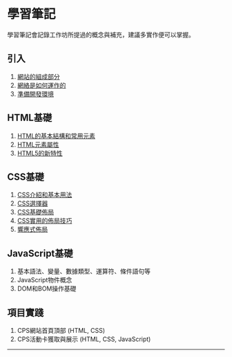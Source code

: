 # 學習筆記
學習筆記會記錄工作坊所提過的概念與補充，建議多實作便可以掌握。

## 引入
1. [網站的組成部分](./docs/%E7%B6%B2%E7%AB%99%E7%9A%84%E7%B5%84%E6%88%90%E9%83%A8%E5%88%86.md)
2. [網絡是如何運作的]()
3. [準備開發環境](./docs/%E6%BA%96%E5%82%99%E9%96%8B%E7%99%BC%E7%92%B0%E5%A2%83.md)

## HTML基礎
1. [HTML的基本結構和常用元素](./docs/HTML%E7%9A%84%E5%9F%BA%E6%9C%AC%E7%B5%90%E6%A7%8B%E5%92%8C%E5%B8%B8%E7%94%A8%E5%85%83%E7%B4%A0.md)
2. [HTML元素屬性](./docs/HTML%E5%85%83%E7%B4%A0%E5%B1%AC%E6%80%A7.md)
3. [HTML5的新特性](./docs/HTML5%E7%9A%84%E6%96%B0%E7%89%B9%E6%80%A7.md)

## CSS基礎
1. [CSS介紹和基本用法](./docs/CSS%E4%BB%8B%E7%B4%B9%E5%92%8C%E5%9F%BA%E6%9C%AC%E7%94%A8%E6%B3%95.md)
2. [CSS選擇器](./docs/CSS%E9%81%B8%E6%93%87%E5%99%A8.md)
3. [CSS基礎佈局](./docs/CSS%E5%9F%BA%E7%A4%8E%E4%BD%88%E5%B1%80.md)
3. [CSS實用的佈局技巧](./docs/CSS%E5%AF%A6%E7%94%A8%E7%9A%84%E4%BD%88%E5%B1%80%E6%8A%80%E5%B7%A7.md)
4. [響應式佈局](./docs/%E9%9F%BF%E6%87%89%E5%BC%8F%E4%BD%88%E5%B1%80.md)

## JavaScript基礎
1. 基本語法、變量、數據類型、運算符、條件語句等
2. JavaScript物件概念
3. DOM和BOM操作基礎

## 項目實踐
1. CPS網站首頁頂部 (HTML, CSS) 
2. CPS活動卡獲取與展示 (HTML, CSS, JavaScript)

---